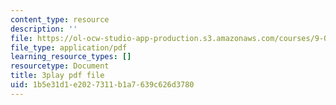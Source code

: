 ```yaml
---
content_type: resource
description: ''
file: https://ol-ocw-studio-app-production.s3.amazonaws.com/courses/9-00-introduction-to-psychology-fall-2004/1b5e31d1e2027311b1a7639c626d3780_10493.pdf
file_type: application/pdf
learning_resource_types: []
resourcetype: Document
title: 3play pdf file
uid: 1b5e31d1-e202-7311-b1a7-639c626d3780
---
```

